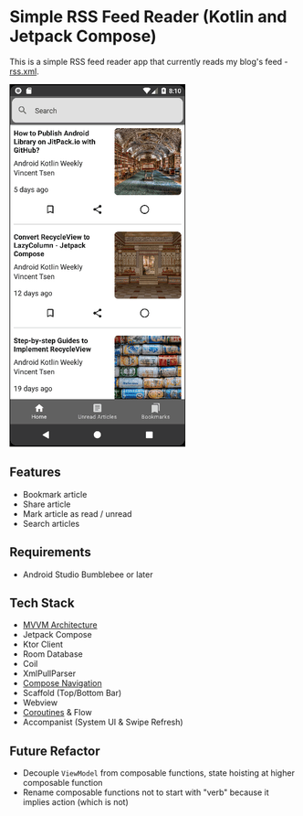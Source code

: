 # Simple RSS Feed Reader (Kotlin and Jetpack Compose)

This is a simple RSS feed reader app that currently reads my blog's feed - [rss.xml](https://vtsen.hashnode.dev/rss.xml).

![](screenshots/Android_News_Overview.gif)

## Features
- Bookmark article
- Share article
- Mark article as read / unread
- Search articles

## Requirements
- Android Studio Bumblebee or later

## Tech Stack
- [MVVM Architecture](https://vtsen.hashnode.dev/mvc-vs-mvp-vs-mvvm-design-patterns)
- Jetpack Compose
- Ktor Client
- Room Database
- Coil
- XmlPullParser
- [Compose Navigation](https://vtsen.hashnode.dev/simple-jetpack-compose-navigation-example)
- Scaffold (Top/Bottom Bar)
- Webview
- [Coroutines](https://vtsen.hashnode.dev/kotlin-coroutines-basics-simple-android-app-demo) & Flow
- Accompanist (System UI & Swipe Refresh)

## Future Refactor
- Decouple `ViewModel` from composable functions, state hoisting at higher composable function
- Rename composable functions not to start with "verb" because it implies action (which is not)
